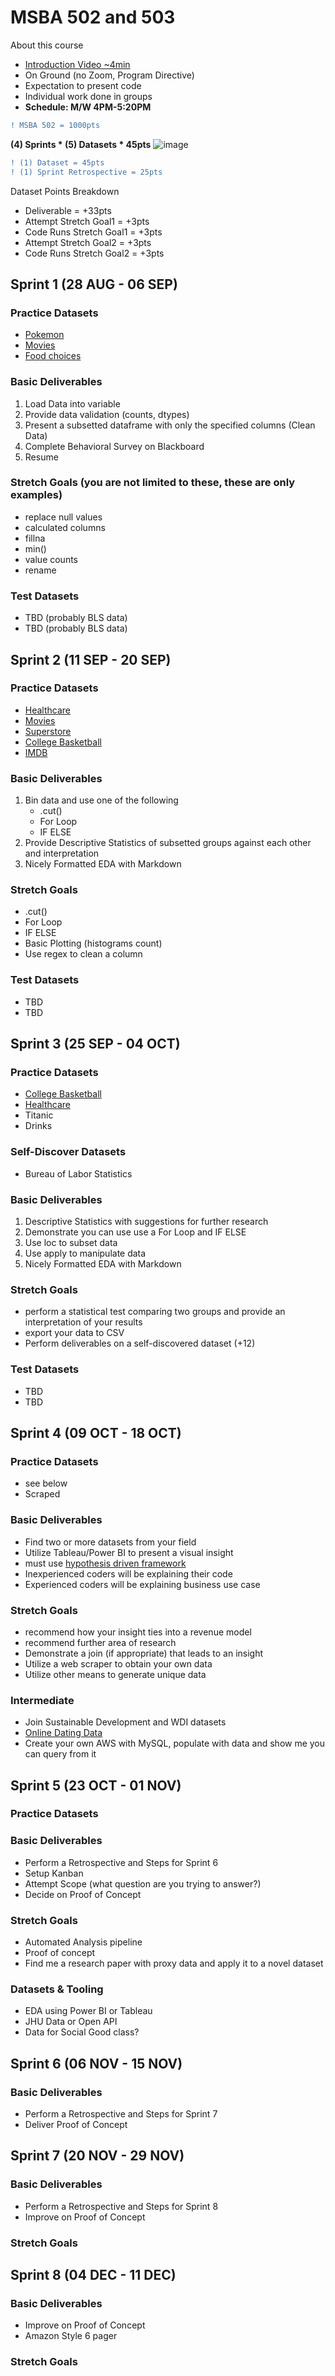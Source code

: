 # MSBA 502 and 503

About this course
- [Introduction Video ~4min](https://youtu.be/yyQPr18SAAs)
- On Ground (no Zoom, Program Directive)
- Expectation to present code
- Individual work done in groups
- **Schedule: M/W 4PM-5:20PM**


```diff
! MSBA 502 = 1000pts 
```

**(4) Sprints * (5) Datasets * 45pts**
![image](https://github.com/torero619/MSBA502/assets/86495415/a0ed22c2-6279-4a14-bfc3-42054276dd30)



```diff
! (1) Dataset = 45pts
! (1) Sprint Retrospective = 25pts
```

Dataset Points Breakdown

- Deliverable = +33pts
- Attempt Stretch Goal1 = +3pts
- Code Runs Stretch Goal1 = +3pts
- Attempt Stretch Goal2 = +3pts
- Code Runs Stretch Goal2 = +3pts


## Sprint 1 (28 AUG - 06 SEP)

### Practice Datasets
- [Pokemon](https://github.com/torero619/MSBA502/blob/main/Data/pokemon_data.csv)
- [Movies](https://www.kaggle.com/datasets/bharatnatrayn/movies-dataset-for-feature-extracion-prediction?select=movies.csv)
- [Food choices](https://www.kaggle.com/datasets/borapajo/food-choices?select=food_coded.csv)

### Basic Deliverables
1. Load Data into variable
2. Provide data validation (counts, dtypes)
3. Present a subsetted dataframe with only the specified columns (Clean Data)
4. Complete Behavioral Survey on Blackboard
5. Resume

### Stretch Goals (you are not limited to these, these are only examples)
- replace null values
- calculated columns
- fillna
- min()
- value counts
- rename

### Test Datasets
- TBD (probably BLS data)
- TBD (probably BLS data)

## Sprint 2 (11 SEP - 20 SEP)

### Practice Datasets
- [Healthcare](https://github.com/torero619/biostats549/blob/main/Data/4_1%20and%204_2.csv)
- [Movies](https://www.kaggle.com/datasets/bharatnatrayn/movies-dataset-for-feature-extracion-prediction?select=movies.csv)
- [Superstore](https://data.world/vizwiz/superstore-20203)
- [College Basketball](https://www.kaggle.com/datasets/adityak2003/college-basketball-players-20092021)
- [IMDB](https://raw.githubusercontent.com/torero619/MSBA502/main/Data/imdb_1000.csv)
  
### Basic Deliverables
1. Bin data and use one of the following
    - .cut()
    - For Loop 
    - IF ELSE
3. Provide Descriptive Statistics of subsetted groups against each other and interpretation
4. Nicely Formatted EDA with Markdown

### Stretch Goals
- .cut()
- For Loop
- IF ELSE
- Basic Plotting (histograms count)
- Use regex to clean a column

### Test Datasets
- TBD
- TBD
  

## Sprint 3 (25 SEP - 04 OCT)

### Practice Datasets
- [College Basketball](https://www.kaggle.com/datasets/adityak2003/college-basketball-players-20092021)
- [Healthcare](https://github.com/torero619/biostats549/blob/main/Data/4_1%20and%204_2.csv)
- Titanic
- Drinks

### Self-Discover Datasets
- Bureau of Labor Statistics

### Basic Deliverables
1. Descriptive Statistics with suggestions for further research
2. Demonstrate you can use use a For Loop and IF ELSE
3. Use loc to subset data
4. Use apply to manipulate data
5. Nicely Formatted EDA with Markdown

### Stretch Goals
- perform a statistical test comparing two groups and provide an interpretation of your results
- export your data to CSV
- Perform deliverables on a self-discovered dataset (+12)

### Test Datasets
- TBD
- TBD


## Sprint 4 (09 OCT - 18 OCT)

### Practice Datasets
- see below
- Scraped

### Basic Deliverables
- Find two or more datasets from your field 
- Utilize Tableau/Power BI to present a visual insight
- must use [hypothesis driven framework](https://caseprep.files.wordpress.com/2014/02/issue-tree.png)
- Inexperienced coders will be explaining their code
- Experienced coders will be explaining business use case

### Stretch Goals
- recommend how your insight ties into a revenue model
- recommend further area of research
- Demonstrate a join (if appropriate) that leads to an insight
- Utilize a web scraper to obtain your own data
- Utilize other means to generate unique data

### Intermediate
- Join Sustainable Development and WDI datasets
- [Online Dating Data](https://www.reddit.com/r/datasets/comments/fiowrn/any_datasets_on_dating_andor_online_dating/)
- Create your own AWS with MySQL, populate with data and show me you can query from it

## Sprint 5 (23 OCT - 01 NOV)

### Practice Datasets

### Basic Deliverables
- Perform a Retrospective and Steps for Sprint 6
- Setup Kanban
- Attempt Scope (what question are you trying to answer?)
- Decide on Proof of Concept

### Stretch Goals
* Automated Analysis pipeline
* Proof of concept
* Find me a research paper with proxy data and apply it to a novel dataset

### Datasets & Tooling
* EDA using Power BI or Tableau
* JHU Data or Open API
* Data for Social Good class? 

## Sprint 6 (06 NOV - 15 NOV)

### Basic Deliverables
* Perform a Retrospective and Steps for Sprint 7
* Deliver Proof of Concept

## Sprint 7 (20 NOV - 29 NOV)

### Basic Deliverables
* Perform a Retrospective and Steps for Sprint 8
* Improve on Proof of Concept

### Stretch Goals

## Sprint 8 (04 DEC - 11 DEC)

### Basic Deliverables
- Improve on Proof of Concept
- Amazon Style 6 pager

### Stretch Goals

